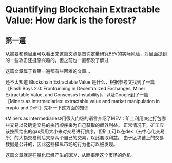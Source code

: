 # Quantifying Blockchain Extractable Value: How dark is the forest?

## 第一遍

从摘要和题目里可以看出来这篇文章是首次定量研究BEV的实际风险，对里面提到的一些攻击还挺感兴趣的，但之前也一直都没了解过

这篇文章属于看第一遍都有些困难的文章...

还不太知道 Blockchain Extractable Value 是什么，根据参考文找到了一篇《Flash Boys 2.0: Frontrunning in Decentralized Exchanges, Miner Extractable Value, and Consensus Instability》，以及Google到了一篇《Miners as intermediaries: extractable value and market manipulation in crypto and DeFi》先补一下这方面的知识

《Miners as intermediaries》用很入门级的语言介绍了MEV：矿工利用决定打包哪些交易以及确定交易的执行顺序来为自己获取的额外利益。
正常情况下，矿工应该按照给出的gas费用大小来对交易进行排序，但矿工可以在dex（去中心化交易所）的大额交易前后夹杂两个自己的交易，以此套取利益。
由于区块链上的交易数据是公开的，因此这些操纵市场的行为也可以被发现。

这篇文章就是在量化已经产生的BEV，从而揭示这个市场的危机。
